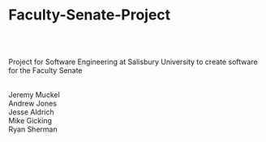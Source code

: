 Faculty-Senate-Project
======================
<br /><br />

Project for Software Engineering at Salisbury University to create software for the Faculty Senate

<br />
Jeremy Muckel<br />
Andrew Jones<br />
Jesse Aldrich<br />
Mike Gicking<br />
Ryan Sherman<br />
<br />
